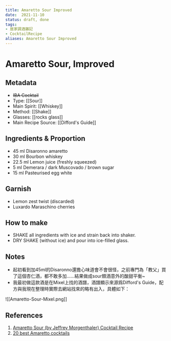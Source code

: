 ```yaml
---
title: Amaretto Sour Improved
date:  2021-11-10
status: draft, done
tags: 
- 居家調酒雜記
- CocktailRecipe 
aliases: Amaretto Sour Improved
---
```

# Amaretto Sour, Improved

## Metadata
- ~~IBA Cocktail~~
- Type: [[Sour]]
- Main Spirit: [[Whiskey]]
- Method: [[Shake]]
- Glasses: [[rocks glass]]
- Main Recipe Source: [[Difford's Guide]]

## Ingredients & Proportion
- 45 ml 	Disaronno amaretto
- 30 ml 	Bourbon whiskey
- 22.5 ml 	Lemon juice (freshly squeezed)
- 5 ml 	Demerara / dark Muscovado / brown sugar
- 15 ml 	Pasteurised egg white

## Garnish
- Lemon zest twist (discarded) 
- Luxardo Maraschino cherries

## How to make
- SHAKE all ingredients with ice and strain back into shaker. 
- DRY SHAKE (without ice) and pour into ice-filled glass.

## Notes
- 起初看到加45ml的Disaronno還擔心味道會不會很怪，之前專門為「教父」買了這個杏仁酒，都不敢多加……結果做成sour類酒意外的酸甜平衡~
- 我最初做這款酒是在Mixel上找的酒譜，酒譜顯示來源爲Difford's Guide，配方與我現在整理時實際去網站找來的略有出入，具體如下：

![[Amaretto-Sour-Mixel.png]]

## References
1. [Amaretto Sour (by Jeffrey Morgenthaler) Cocktail Recipe](https://www.diffordsguide.com/cocktails/recipe/3263/amaretto-sour-by-jeffrey-morgenthaler)
2. [20 best Amaretto cocktails](https://www.diffordsguide.com/encyclopedia/1228/cocktails/20-best-amaretto-cocktails)